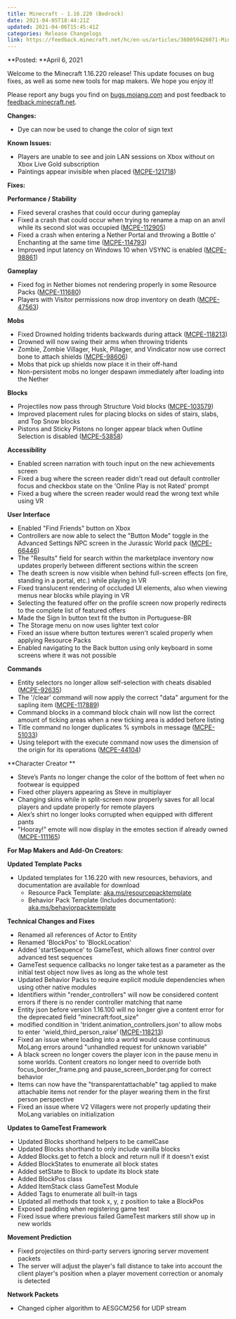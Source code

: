 ```yaml
---
title: Minecraft - 1.16.220 (Bedrock)
date: 2021-04-05T18:44:21Z
updated: 2021-04-06T15:45:41Z
categories: Release Changelogs
link: https://feedback.minecraft.net/hc/en-us/articles/360059426071-Minecraft-1-16-220-Bedrock
---
```


**Posted: **April 6, 2021

Welcome to the Minecraft 1.16.220 release! This update focuses on bug fixes, as well as some new tools for map makers. We hope you enjoy it!

Please report any bugs you find on [bugs.mojang.com](https://bugs.mojang.com/) and post feedback to [feedback.minecraft.net](https://feedback.minecraft.net/).  
  

**Changes:**

- Dye can now be used to change the color of sign text  
    

**Known Issues:**

- Players are unable to see and join LAN sessions on Xbox without on Xbox Live Gold subscription
- Paintings appear invisible when placed ([MCPE-121718](https://bugs.mojang.com/browse/MCPE-121718))  
    

**Fixes:**

**Performance / Stability**

- Fixed several crashes that could occur during gameplay
- Fixed a crash that could occur when trying to rename a map on an anvil while its second slot was occupied ([MCPE-112905](https://bugs.mojang.com/browse/MCPE-112905))
- Fixed a crash when entering a Nether Portal and throwing a Bottle o' Enchanting at the same time ([MCPE-114793](https://bugs.mojang.com/browse/MCPE-114793))
- Improved input latency on Windows 10 when VSYNC is enabled ([MCPE-98861](https://bugs.mojang.com/browse/MCPE-98861))

**Gameplay**

- Fixed fog in Nether biomes not rendering properly in some Resource Packs ([MCPE-111680](https://bugs.mojang.com/browse/MCPE-111680))
- Players with Visitor permissions now drop inventory on death ([MCPE-47563](https://bugs.mojang.com/browse/MCPE-47563))

**Mobs**

- Fixed Drowned holding tridents backwards during attack ([MCPE-118213](https://bugs.mojang.com/browse/MCPE-118213))
- Drowned will now swing their arms when throwing tridents
- Zombie, Zombie Villager, Husk, Pillager, and Vindicator now use correct bone to attach shields ([MCPE-98606](https://bugs.mojang.com/browse/MCPE-98606))
- Mobs that pick up shields now place it in their off-hand
- Non-persistent mobs no longer despawn immediately after loading into the Nether

**Blocks**

- Projectiles now pass through Structure Void blocks ([MCPE-103579](https://bugs.mojang.com/browse/MCPE-103579))
- Improved placement rules for placing blocks on sides of stairs, slabs, and Top Snow blocks
- Pistons and Sticky Pistons no longer appear black when Outline Selection is disabled ([MCPE-53858](https://bugs.mojang.com/browse/MCPE-53858))

**Accessibility**

- Enabled screen narration with touch input on the new achievements screen
- Fixed a bug where the screen reader didn't read out default controller focus and checkbox state on the 'Online Play is not Rated' prompt
- Fixed a bug where the screen reader would read the wrong text while using VR

**User Interface**

- Enabled "Find Friends" button on Xbox
- Controllers are now able to select the "Button Mode" toggle in the Advanced Settings NPC screen in the Jurassic World pack ([MCPE-66446](https://bugs.mojang.com/browse/MCPE-66446))
- The "Results" field for search within the marketplace inventory now updates properly between different sections within the screen
- The death screen is now visible when behind full-screen effects (on fire, standing in a portal, etc.) while playing in VR
- Fixed translucent rendering of occluded UI elements, also when viewing menus near blocks while playing in VR
- Selecting the featured offer on the profile screen now properly redirects to the complete list of featured offers
- Made the Sign In button text fit the button in Portuguese-BR
- The Storage menu on now uses lighter text color
- Fixed an issue where button textures weren't scaled properly when applying Resource Packs
- Enabled navigating to the Back button using only keyboard in some screens where it was not possible

**Commands** 

- Entity selectors no longer allow self-selection with cheats disabled ([MCPE-92635](https://bugs.mojang.com/browse/MCPE-92635))
- The '/clear' command will now apply the correct "data" argument for the sapling item ([MCPE-117889](https://bugs.mojang.com/browse/MCPE-117889))
- Command blocks in a command block chain will now list the correct amount of ticking areas when a new ticking area is added before listing
- Title command no longer duplicates % symbols in message ([MCPE-51033](https://bugs.mojang.com/browse/MCPE-51033))
- Using teleport with the execute command now uses the dimension of the origin for its operations ([MCPE-44104](https://bugs.mojang.com/browse/MCPE-44104))

**Character Creator **

- Steve’s Pants no longer change the color of the bottom of feet when no footwear is equipped
- Fixed other players appearing as Steve in multiplayer
- Changing skins while in split-screen now properly saves for all local players and update properly for remote players
- Alex’s shirt no longer looks corrupted when equipped with different pants
- "Hooray!" emote will now display in the emotes section if already owned ([MCPE-111165](https://bugs.mojang.com/browse/MCPE-111165))  
    

**For Map Makers and Add-On Creators:**

**Updated Template Packs**

- Updated templates for 1.16.220 with new resources, behaviors, and documentation are available for download
  - Resource Pack Template: [aka.ms/resourcepacktemplate](https://aka.ms/resourcepacktemplate)
  - Behavior Pack Template (Includes documentation): [aka.ms/behaviorpacktemplate](https://aka.ms/behaviorpacktemplate)

**Technical Changes and Fixes**

- Renamed all references of Actor to Entity
- Renamed 'BlockPos' to 'BlockLocation'
- Added 'startSequence' to GameTest, which allows finer control over advanced test sequences
- GameTest sequence callbacks no longer take test as a parameter as the initial test object now lives as long as the whole test
- Updated Behavior Packs to require explicit module dependencies when using other native modules
- Identifiers within "render_controllers" will now be considered content errors if there is no render controller matching that name
- Entity json before version 1.16.100 will no longer give a content error for the deprecated field "minecraft:foot_size"
- modified condition in 'trident.animation_controllers.json' to allow mobs to enter  'wield_third_person_raise' ([MCPE-118213](https://bugs.mojang.com/browse/MCPE-118213))
- Fixed an issue where loading into a world would cause continuous MoLang errors around "unhandled request for unknown variable"
- A black screen no longer covers the player icon in the pause menu in some worlds. Content creators no longer need to override both focus_border_frame.png and pause_screen_border.png for correct behavior
- Items can now have the "transparentattachable" tag applied to make attachable items not render for the player wearing them in the first person perspective
- Fixed an issue where V2 Villagers were not properly updating their MoLang variables on initialization

**Updates to GameTest Framework**

- Updated Blocks shorthand helpers to be camelCase
- Updated Blocks shorthand to only include vanilla blocks
- Added Blocks.get to fetch a block and return null if it doesn't exist
- Added BlockStates to enumerate all block states
- Added setState to Block to update its block state
- Added BlockPos class
- Added ItemStack class GameTest Module
- Added Tags to enumerate all built-in tags
- Updated all methods that took x, y, z position to take a BlockPos
- Exposed padding when registering game test
- Fixed issue where previous failed GameTest markers still show up in new worlds

**Movement Prediction**

- Fixed projectiles on third-party servers ignoring server movement packets
- The server will adjust the player's fall distance to take into account the client player's position when a player movement correction or anomaly is detected

**Network Packets**

- Changed cipher algorithm to AESGCM256 for UDP stream
